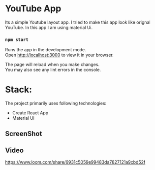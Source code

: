 # YouTube App

Its a simple Youtube layout app. I tried to make this app look like orignal YouTube. In this app I am using material Ui. 

### `npm start`

Runs the app in the development mode.\
Open [http://localhost:3000](http://localhost:3000) to view it in your browser.

The page will reload when you make changes.\
You may also see any lint errors in the console.

# Stack:

The project primarily uses following technologies:

- Create React App
- Material Ui


## ScreenShot

## Video

https://www.loom.com/share/6931c5059e99483da7827121a9cbd52f


